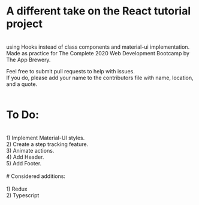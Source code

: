 # A different take on the React tutorial project 
</br>
using Hooks instead of class components and material-ui implementation.</br>
 Made as practice for The Complete 2020 Web Development Bootcamp by The App Brewery.</br>

Feel free to submit pull requests to help with issues.</br>
If you do, please add your name to the contributors file with name, location, and a quote. </br>
</br>
# To Do:</br>
</br>
1) Implement Material-UI styles.</br>
2) Create a step tracking feature.</br>
3) Animate actions.</br>
4) Add Header.</br>
5) Add Footer.</br>
</br>
# Considered additions:</br>
</br>
1) Redux</br>
2) Typescript</br>
